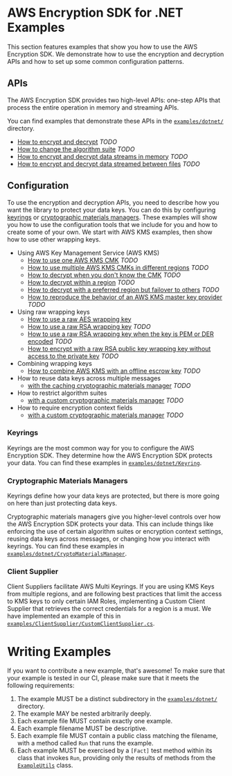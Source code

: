 # AWS Encryption SDK for .NET Examples

This section features examples that show you
how to use the AWS Encryption SDK.
We demonstrate how to use the encryption and decryption APIs
and how to set up some common configuration patterns.

## APIs

The AWS Encryption SDK provides two high-level APIs:
one-step APIs that process the entire operation in memory
and streaming APIs.

You can find examples that demonstrate these APIs
in the [`examples/dotnet/`](./) directory.

* [How to encrypt and decrypt](./) *TODO*
* [How to change the algorithm suite](./) *TODO*
* [How to encrypt and decrypt data streams in memory](./) *TODO*
* [How to encrypt and decrypt data streamed between files](./) *TODO*

## Configuration

To use the encryption and decryption APIs,
you need to describe how you want the library to protect your data keys.
You can do this by configuring
[keyrings](#keyrings) or [cryptographic materials managers](#cryptographic-materials-managers).
These examples will show you how to use the configuration tools that we include for you
and how to create some of your own.
We start with AWS KMS examples, then show how to use other wrapping keys.

* Using AWS Key Management Service (AWS KMS)
    * [How to use one AWS KMS CMK](./) *TODO*
    * [How to use multiple AWS KMS CMKs in different regions](./) *TODO*
    * [How to decrypt when you don't know the CMK](./) *TODO*
    * [How to decrypt within a region](./) *TODO*
    * [How to decrypt with a preferred region but failover to others](./) *TODO*
    * [How to reproduce the behavior of an AWS KMS master key provider](./) *TODO*
* Using raw wrapping keys
    * [How to use a raw AES wrapping key](./Keyring/RawAESKeyring/RawAESKeyringExample.cs)
    * [How to use a raw RSA wrapping key](./) *TODO*
    * [How to use a raw RSA wrapping key when the key is PEM or DER encoded](./) *TODO*
    * [How to encrypt with a raw RSA public key wrapping key without access to the private key](./) *TODO*
* Combining wrapping keys
    * [How to combine AWS KMS with an offline escrow key](./) *TODO*
* How to reuse data keys across multiple messages
    * [with the caching cryptographic materials manager](./) *TODO*
* How to restrict algorithm suites
    * [with a custom cryptographic materials manager](./) *TODO*
* How to require encryption context fields
    * [with a custom cryptographic materials manager](./) *TODO*

### Keyrings

Keyrings are the most common way for you to configure the AWS Encryption SDK.
They determine how the AWS Encryption SDK protects your data.
You can find these examples in [`examples/dotnet/Keyring`](./Keyring).

### Cryptographic Materials Managers

Keyrings define how your data keys are protected,
but there is more going on here than just protecting data keys.

Cryptographic materials managers give you higher-level controls
over how the AWS Encryption SDK protects your data.
This can include things like
enforcing the use of certain algorithm suites or encryption context settings,
reusing data keys across messages,
or changing how you interact with keyrings.
You can find these examples in
[`examples/dotnet/CryptoMaterialsManager`](./CryptoMaterialsManager).

### Client Supplier

Client Suppliers facilitate AWS Multi Keyrings. If you are using KMS Keys from 
multiple regions, and are following best practices that limit the access to KMS
keys to only certain IAM Roles, implementing a Custom Client Supplier that retrieves
the correct credentials for a region is a must.
We have implemented an example of this in
[`examples/ClientSupplier/CustomClientSupplier.cs`](./ClientSupplier/CustomClientSupplier.cs).

# Writing Examples

If you want to contribute a new example, that's awesome!
To make sure that your example is tested in our CI,
please make sure that it meets the following requirements:

1. The example MUST be a distinct subdirectory in the [`examples/dotnet/`](./) directory.
1. The example MAY be nested arbitrarily deeply.
1. Each example file MUST contain exactly one example.
1. Each example filename MUST be descriptive.
1. Each example file MUST contain a public class matching the filename, 
   with a method called `Run` that runs the example.
1. Each example MUST be exercised by a `[Fact]` test method within its class that invokes `Run`,
   providing only the results of methods from the [`ExampleUtils`](./ExampleUtils/ExampleUtils.cs) class.
